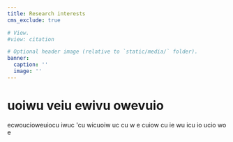```yaml
---
title: Research interests
cms_exclude: true

# View.
#view: citation

# Optional header image (relative to `static/media/` folder).
banner:
  caption: ''
  image: ''
---
```


# uoiwu veiu ewivu owevuio

 ecwoucioweuiocu iwuc 'cu wicuoiw uc cu
w
e cuiow cu
ie wu
icu io ucio
wo e